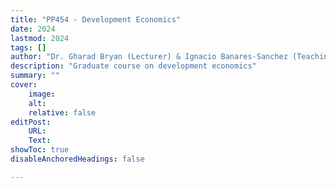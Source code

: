 ```yaml
---
title: "PP454 - Development Economics"
date: 2024
lastmod: 2024
tags: []
author: "Dr. Gharad Bryan (Lecturer) & Ignacio Banares-Sanchez (Teaching Fellow)"
description: "Graduate course on development economics" 
summary: "" 
cover:
    image: 
    alt: 
    relative: false
editPost:
    URL: 
    Text: 
showToc: true
disableAnchoredHeadings: false

---
```

